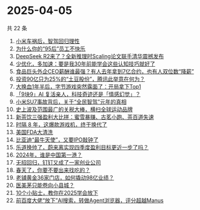 # 2025-04-05

共 22 条

<!-- BEGIN 36KR -->
<!-- 最后更新时间 2025-04-05 00:10:25 +0800 -->
1. [小米车祸后，智驾回归理性](https://36kr.com/p/3234415634693766)
1. [为什么你的“95后”员工不快乐](https://36kr.com/p/3210424954225801)
1. [DeepSeek R2来了？全新推理时Scaling论文联手清华震撼发布](https://36kr.com/p/3235677673865217)
1. [少优化，多加速：要是我30年前能学会这些认知技巧就好了](https://36kr.com/p/3202900611572226)
1. [食品巨头外企CEO薪酬谁最强？有人去年拿到7亿合约，也有人双位数“降薪”](https://36kr.com/p/3234508357664392)
1. [投资90亿只为25%的“土豆股份”，腾讯此举意在何为？](https://36kr.com/p/3231323140646400)
1. [大换血1年半后，字节游戏突然露面了：开局拿下Top1](https://36kr.com/p/3234371495919241)
1. [「9块9」AI 复活亲人，科技奇迹还是「情感幻觉」？](https://36kr.com/p/3235310127890437)
1. [小米SU7事故背后，关于“全民智驾”元年的真相](https://36kr.com/p/3234366867963910)
1. [史上波及范围最广的关税大棒，横扫全球运动品牌](https://36kr.com/p/3234493917331461)
1. [新茶饮三强盈利大比拼：蜜雪暴赚、古茗小跑、茶百道失速](https://36kr.com/p/3235103090589696)
1. [时隔 8 年，这爆款游戏机，终于换代了](https://36kr.com/p/3234511806677000)
1. [美国FDA大清洗](https://36kr.com/p/3234363176206341)
1. [比亚迪“最牛天使”，又要IPO敲钟了](https://36kr.com/p/3224248235746821)
1. [乐道换帅了，蔚来离实现四季度盈利目标更近一步了吗？](https://36kr.com/p/3232858109158920)
1. [2024年，谁是中国第一港？](https://36kr.com/p/3235249446502022)
1. [无招回归，钉钉又成了一家创业公司](https://36kr.com/p/3234448396035588)
1. [春天了，你要不要出来找吃的？](https://36kr.com/p/3234452717043714)
1. [老铺黄金36家门店，如何撬动98亿业绩？](https://36kr.com/p/3234523899183108)
1. [医美茅只能卷向小县城？](https://36kr.com/p/3235076139400839)
1. [10个小贴士，教你在2025学会放下](https://36kr.com/p/3235448861261449)
1. [前百度大佬“放下”AI搜索，转做Agent浏览器，评分超越Manus](https://36kr.com/p/3234553265988866)
<!-- END 36KR -->